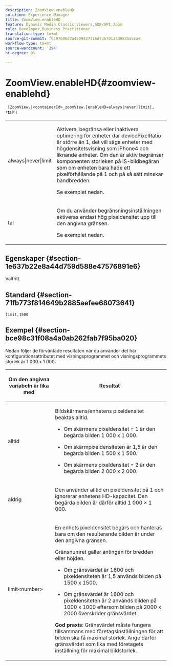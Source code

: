```yaml
---
description: ZoomView.enableHD
solution: Experience Manager
title: ZoomView.enableHD
feature: Dynamic Media Classic,Viewers,SDK/API,Zoom
role: Developer,Business Practitioner
translation-type: tm+mt
source-git-commit: f6c97606d7a4209427316d7367013ad9585a5cae
workflow-type: tm+mt
source-wordcount: '294'
ht-degree: 0%

---
```



# ZoomView.enableHD{#zoomview-enablehd}

` [ZoomView.|<containerId>_zoomView.]enableHD=always|never|limit[, *`tal`*]`

<table id="table_0BEA0B5FFDF64E5594B534B2A87A6D88"> 
 <tbody> 
  <tr> 
   <td colname="col1"> <p> <span class="codeph"> always|never|limit</span> </p> </td> 
   <td colname="col2"> <p> Aktivera, begränsa eller inaktivera optimering för enheter där <span class="codeph"> devicePixelRatio</span> är större än <span class="codeph"> 1</span>, det vill säga enheter med högdensitetsvisning som iPhone4 och liknande enheter. Om den är aktiv begränsar komponenten storleken på IS-bildbegäran som om enheten bara hade ett pixelförhållande på <span class="codeph"> 1</span> och på så sätt minskar bandbredden. </p> <p>Se exemplet nedan. </p> </td> 
  </tr> 
  <tr> 
   <td colname="col1"> <p> <span class="codeph"><span class="varname"> tal</span></span> </p> </td> 
   <td colname="col2"> <p> Om du använder begränsningsinställningen aktiveras endast hög pixeldensitet upp till den angivna gränsen. </p> <p>Se exemplet nedan. </p> </td> 
  </tr> 
 </tbody> 
</table>

## Egenskaper {#section-1e637b22e8a44d759d588e47576891e6}

Valfritt.

## Standard {#section-71fb773f814649b2885aefee68073641}

`limit,1500`

## Exempel {#section-bce98c31f08a4a0ab262fab7f95ba020}

Nedan följer de förväntade resultaten när du använder det här konfigurationsattributet med visningsprogrammet och visningsprogrammets storlek är 1 000 x 1 000:

<table id="table_F97FEDA0EE1B4EF6AC9FF9060548ACA4"> 
 <thead> 
  <tr> 
   <th colname="col1" class="entry"> <p>Om den angivna variabeln är lika med </p> </th> 
   <th colname="col2" class="entry"> <p>Resultat </p> </th> 
  </tr>
 </thead>
 <tbody> 
  <tr> 
   <td colname="col1"> <p><span class="codeph"> alltid</span> </p> </td> 
   <td colname="col2"> <p>Bildskärmens/enhetens pixeldensitet beaktas alltid. </p> <p> 
     <ul id="ul_D8F31FDFCDB74B75A3B1BFBEE33AF2E2"> 
      <li id="li_8A1C6DCCE10545349C73029729211BB2"> <p>Om skärmens pixeldensitet = 1 är den begärda bilden 1 000 x 1 000. </p> </li> 
      <li id="li_884156A34AC64B4E9B3ACC4C25EB710F"> <p>Om skärmpixeldensiteten är 1,5 är den begärda bilden 1 500 x 1 500. </p> </li> 
      <li id="li_7EC699284A7F4E679E512C3DA8B5454F"> <p>Om skärmens pixeldensitet = 2 är den begärda bilden 2 000 x 2 000. </p> </li> 
     </ul> </p> </td> 
  </tr> 
  <tr> 
   <td colname="col1"> <p><span class="codeph"> aldrig</span> </p> </td> 
   <td colname="col2"> <p>Den använder alltid en pixeldensitet på 1 och ignorerar enhetens HD-kapacitet. Den begärda bilden är därför alltid 1 000 × 1 000. </p> </td> 
  </tr> 
  <tr> 
   <td colname="col1"> <p><span class="codeph"> limit&lt;number&gt;</span> </p> </td> 
   <td colname="col2"> <p>En enhets pixeldensitet begärs och hanteras bara om den resulterande bilden är under den angivna gränsen. </p> <p>Gränsnumret gäller antingen för bredden eller höjden. </p> <p> 
     <ul id="ul_CEC06B2280164951BA1A0ADED99E8050"> 
      <li id="li_CA7A0980ACC54690A4F212DF53E2DC8A"> <p>Om gränsvärdet är 1600 och pixeldensiteten är 1,5 används bilden på 1500 x 1500. </p> </li> 
      <li id="li_A4AAD7FBFA0347B082789511CA6768A5"> <p>Om gränsvärdet är 1600 och pixeldensiteten är 2 används bilden på 1000 x 1000 eftersom bilden på 2000 x 2000 överskrider gränsvärdet. </p> </li> 
     </ul> </p> <p><b>God praxis</b>: Gränsvärdet måste fungera tillsammans med företagsinställningen för att bilden ska få maximal storlek. Ange därför gränsvärdet som lika med företagets inställning för maximal bildstorlek. </p> </td> 
  </tr> 
 </tbody> 
</table>

